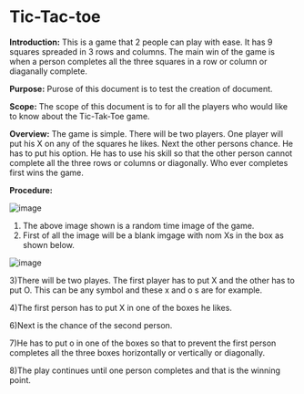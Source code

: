 # Tic-Tac-toe
**Introduction:**
This is a game that 2 people can play with ease. It has 9 squares spreaded in 3 rows and columns. The main win of the game is when a person completes all the three squares
in a row or column or diaganally complete.

**Purpose:**
Purose of this document is to test the creation of document.

**Scope:**
The scope of this document is to for all the players who would like to know about the Tic-Tak-Toe game.

**Overview:**
The game is simple. There will be two players. One player will put his X on any of the squares he likes. Next the other persons chance. He has to put his option.
He has to use his skill so that the other person cannot complete all the three rows or columns or diagonally. Who ever completes first wins the game.

**Procedure:**


![image](https://user-images.githubusercontent.com/10443670/190256888-1dd4bfbd-db7b-466f-b677-6e1e8e8d4b39.png)

1) The above image shown is a random time image of the game.
2) First of all the image will be a blank imgage with nom Xs in the box as shown below.

![image](https://user-images.githubusercontent.com/10443670/190257404-2c3e8014-872d-47a6-8585-18800d492fe8.png)

3)There will be two playes. The first player has to put X and the other has to put O. This can be any symbol and these x and o s are for example.

4)The first person has to put X in one of the boxes he likes.

6)Next is the chance of the second person.

7)He has to put o in one of the boxes so that to prevent the first person completes all the three boxes horizontally or vertically or diagonally.

8)The play continues until one person completes and that is the winning point.
